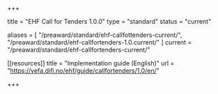 +++

title = "EHF Call for Tenders 1.0.0"
type = "standard"
status = "current"

aliases = [ "/preaward/standard/ehf-callfottenders-current/", "/preaward/standard/ehf-callfortenders-1.0.current/" ]
current = "/preaward/standard/ehf-callfortenders-current/"

[[resources]]
title = "Implementation guide (English)"
url = "https://vefa.difi.no/ehf/guide/callfortenders/1.0/en/"

+++

